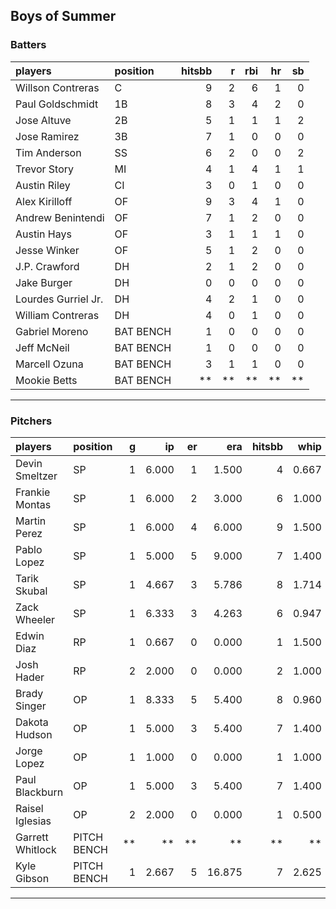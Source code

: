 ## Boys of Summer

### Batters

 
|players             |position  | hitsbb|  r| rbi| hr| sb| 
|:-------------------|:---------|------:|--:|---:|--:|--:| 
|Willson Contreras   |C         |      9|  2|   6|  1|  0| 
|Paul Goldschmidt    |1B        |      8|  3|   4|  2|  0| 
|Jose Altuve         |2B        |      5|  1|   1|  1|  2| 
|Jose Ramirez        |3B        |      7|  1|   0|  0|  0| 
|Tim Anderson        |SS        |      6|  2|   0|  0|  2| 
|Trevor Story        |MI        |      4|  1|   4|  1|  1| 
|Austin Riley        |CI        |      3|  0|   1|  0|  0| 
|Alex Kirilloff      |OF        |      9|  3|   4|  1|  0| 
|Andrew Benintendi   |OF        |      7|  1|   2|  0|  0| 
|Austin Hays         |OF        |      3|  1|   1|  1|  0| 
|Jesse Winker        |OF        |      5|  1|   2|  0|  0| 
|J.P. Crawford       |DH        |      2|  1|   2|  0|  0| 
|Jake Burger         |DH        |      0|  0|   0|  0|  0| 
|Lourdes Gurriel Jr. |DH        |      4|  2|   1|  0|  0| 
|William Contreras   |DH        |      4|  0|   1|  0|  0| 
|Gabriel Moreno      |BAT BENCH |      1|  0|   0|  0|  0| 
|Jeff McNeil         |BAT BENCH |      1|  0|   0|  0|  0| 
|Marcell Ozuna       |BAT BENCH |      3|  1|   1|  0|  0| 
|Mookie Betts        |BAT BENCH |     **| **|  **| **| **| 


* * *

### Pitchers

 
|players          |position    |  g|    ip| er|    era| hitsbb|  whip| so|  w| sv| 
|:----------------|:-----------|--:|-----:|--:|------:|------:|-----:|--:|--:|--:| 
|Devin Smeltzer   |SP          |  1| 6.000|  1|  1.500|      4| 0.667|  9|  0|  0| 
|Frankie Montas   |SP          |  1| 6.000|  2|  3.000|      6| 1.000|  7|  0|  0| 
|Martin Perez     |SP          |  1| 6.000|  4|  6.000|      9| 1.500|  6|  1|  0| 
|Pablo Lopez      |SP          |  1| 5.000|  5|  9.000|      7| 1.400|  5|  0|  0| 
|Tarik Skubal     |SP          |  1| 4.667|  3|  5.786|      8| 1.714|  5|  0|  0| 
|Zack Wheeler     |SP          |  1| 6.333|  3|  4.263|      6| 0.947|  8|  0|  0| 
|Edwin Diaz       |RP          |  1| 0.667|  0|  0.000|      1| 1.500|  2|  0|  0| 
|Josh Hader       |RP          |  2| 2.000|  0|  0.000|      2| 1.000|  3|  0|  2| 
|Brady Singer     |OP          |  1| 8.333|  5|  5.400|      8| 0.960|  5|  0|  0| 
|Dakota Hudson    |OP          |  1| 5.000|  3|  5.400|      7| 1.400|  3|  1|  0| 
|Jorge Lopez      |OP          |  1| 1.000|  0|  0.000|      1| 1.000|  3|  0|  0| 
|Paul Blackburn   |OP          |  1| 5.000|  3|  5.400|      7| 1.400|  7|  0|  0| 
|Raisel Iglesias  |OP          |  2| 2.000|  0|  0.000|      1| 0.500|  3|  0|  2| 
|Garrett Whitlock |PITCH BENCH | **|    **| **|     **|     **|    **| **| **| **| 
|Kyle Gibson      |PITCH BENCH |  1| 2.667|  5| 16.875|      7| 2.625|  2|  0|  0| 


* * *


